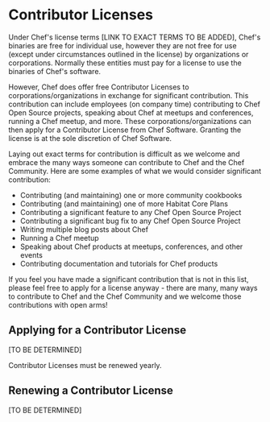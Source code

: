 # Contributor Licenses

Under Chef's license terms [LINK TO EXACT TERMS TO BE ADDED], Chef's binaries are free for individual use, however they are not free for use (except under circumstances outlined in the license) by organizations or corporations.  Normally these entities must pay for a license to use the binaries of Chef's software.

However, Chef does offer free Contributor Licenses to corporations/organizations in exchange for significant contribution. This contribution can include employees (on company time) contributing to Chef Open Source projects, speaking about Chef at meetups and conferences, running a Chef meetup, and more.  These corporations/organizations can then apply for a Contributor License from Chef Software. Granting the license is at the sole discretion of Chef Software.

Laying out exact terms for contribution is difficult as we welcome and embrace the many ways someone can contribute to Chef and the Chef Community. Here are some examples of what we would consider significant contribution:

- Contributing (and maintaining) one or more community cookbooks
- Contributing (and maintaining) one of more Habitat Core Plans
- Contributing a significant feature to any Chef Open Source Project
- Contributing a significant bug fix to any Chef Open Source Project
- Writing multiple blog posts about Chef
- Running a Chef meetup
- Speaking about Chef products at meetups, conferences, and other events
- Contributing documentation and tutorials for Chef products

If you feel you have made a significant contribution that is not in this list, please feel free to apply for a license anyway - there are many, many ways to contribute to Chef and the Chef Community and we welcome those contributions with open arms!

## Applying for a Contributor License

[TO BE DETERMINED]

Contributor Licenses must be renewed yearly.

## Renewing a Contributor License

[TO BE DETERMINED]